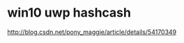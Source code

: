 # win10 uwp hashcash


<!--more-->
<!-- CreateTime:2020/3/5 9:26:17 -->


<div id="toc"></div>

http://blog.csdn.net/pony_maggie/article/details/54170349
